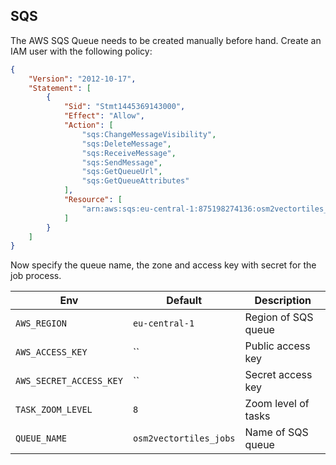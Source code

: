 ## SQS

The AWS SQS Queue needs to be created manually before hand.
Create an IAM user with the following policy:

```json
{
    "Version": "2012-10-17",
    "Statement": [
        {
            "Sid": "Stmt1445369143000",
            "Effect": "Allow",
            "Action": [
                "sqs:ChangeMessageVisibility",
                "sqs:DeleteMessage",
                "sqs:ReceiveMessage",
                "sqs:SendMessage",
                "sqs:GetQueueUrl",
                "sqs:GetQueueAttributes"
            ],
            "Resource": [
                "arn:aws:sqs:eu-central-1:875198274136:osm2vectortiles_jobs"
            ]
        }
    ]
}
```

Now specify the queue name, the zone and access key with secret
for the job process.

| Env                     | Default               | Description             |
|-------------------------|-----------------------|-------------------------|
| `AWS_REGION`            | `eu-central-1`        | Region of SQS queue     |
| `AWS_ACCESS_KEY`        | ``                    | Public access key       |
| `AWS_SECRET_ACCESS_KEY` | ``                    | Secret access key       |
| `TASK_ZOOM_LEVEL`       | `8`                   | Zoom level of tasks     |
| `QUEUE_NAME`            | `osm2vectortiles_jobs`| Name of SQS queue       |
